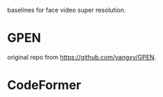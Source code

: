baselines for face video super resolution.

# GPEN
original repo from https://github.com/yangxy/GPEN.

# CodeFormer
